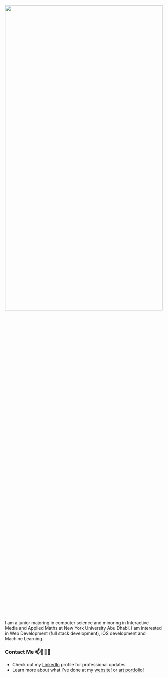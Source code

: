 <!--
**sashanksilwal/sashanksilwal** is a ✨ _special_ ✨ repository because its `README.md` (this file) appears on your GitHub profile.

Here are some ideas to get you started:

- 🔭 I’m currently working on ...
- 🌱 I’m currently learning ...
- 👯 I’m looking to collaborate on ...
- 🤔 I’m looking for help with ...
- 💬 Ask me about ...
- 📫 How to reach me: ...
- 😄 Pronouns: ...
- ⚡ Fun fact: ...
-->
<p align="center">
<img src = "https://github.com/sashanksilwal/sashanksilwal/blob/master/banner-text.gif" width = 100% height = 50%>
  </p>
I am a junior majoring in computer science and minoring in Interactive Media and Applied Maths at New York University Abu Dhabi. I am interested in Web Development (full stack development), iOS development and Machine Learning. 

### Contact Me 📫👩🏻‍💻
- Check out my [LinkedIn](https://www.linkedin.com/in/sashank-silwal-a3606a1a0/) profile for professional updates
- Learn more about what I've done at my [website](http://ssilwal.com.np)! or [art portfolio](https://sashanksilwal.github.io/portfolio/index.html)!
